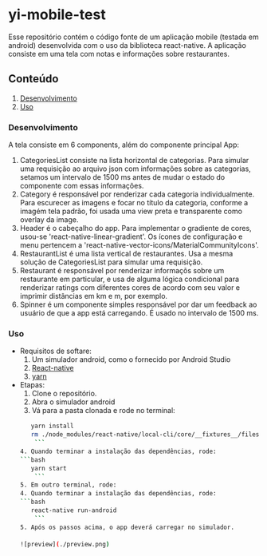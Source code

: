 # yi-mobile-test

Esse repositório contém o código fonte de um aplicação mobile (testada em android) desenvolvida com o uso da biblioteca react-native. A aplicação consiste em uma tela com notas e informações sobre restaurantes. 

## Conteúdo
 1. [Desenvolvimento](#Desenvolvimento)
 2. [Uso](#Uso)

### Desenvolvimento

A tela consiste em 6 components, além do componente principal App:

1. CategoriesList consiste na lista horizontal de categorias. Para simular uma requisição ao arquivo json com informações sobre as categorias, setamos um intervalo de 1500 ms antes de mudar o estado do componente com essas informações.
2. Category é responsável por renderizar cada categoria individualmente. Para escurecer as imagens e focar no título da categoria, conforme a imagém tela padrão, foi usada uma view preta e transparente como overlay da image.
3. Header é o cabeçalho do app. Para implementar o gradiente de cores, usou-se 'react-native-linear-gradient'. Os ícones de configuração e menu pertencem a 'react-native-vector-icons/MaterialCommunityIcons'.
4. RestaurantList é uma lista vertical de restaurantes. Usa a mesma solução de CategoriesList para simular uma requisição.
5. Restaurant é responsável por renderizar informaçõs sobre um restaurante em particular, e usa de alguma lógica condicional para renderizar ratings com diferentes cores de acordo com seu valor e imprimir distâncias em km e m, por exemplo.
6. Spinner é um componente simples responsável por dar um feedback ao usuário de que a app está carregando. É usado no intervalo de 1500 ms.

### Uso
* Requisitos de softare:
	1. Um simulador android, como o fornecido por Android Studio
	2. [React-native](https://facebook.github.io/react-native/)
	3. [yarn](https://yarnpkg.com/en/)
* Etapas:
	1. Clone o repositório.
	2. Abra o simulador android
	3. Vá para a pasta clonada e rode no terminal:
	```bash
	   yarn install
	   rm ./node_modules/react-native/local-cli/core/__fixtures__/files/package.json
	    ``` 
	4. Quando terminar a instalação das dependências, rode:
	```bash
	   yarn start
	    ```	
	5. Em outro terminal, rode:
	4. Quando terminar a instalação das dependências, rode:
	```bash
	   react-native run-android
	    ```	
	5. Após os passos acima, o app deverá carregar no simulador.

	![preview](./preview.png)
